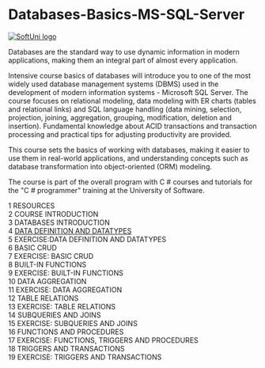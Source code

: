 # Databases-Basics-MS-SQL-Server

<a href="https://softuni.bg/trainings/courses" rel="Courses">  ![SoftUni logo][logo] <a/>

[logo]: http://innovationstarterbox.bg/wp-content/uploads/2016/05/Softuni_logo_trasparent.png "Logo Title Text 2"


Databases are the standard way to use dynamic information in modern applications, making them an integral part of almost every application.

Intensive course basics of databases will introduce you to one of the most widely used database management systems (DBMS) used in the development of modern information systems - Microsoft SQL Server. The course focuses on relational modeling, data modeling with ER charts (tables and relational links) and SQL language handling (data mining, selection, projection, joining, aggregation, grouping, modification, deletion and insertion). Fundamental knowledge about ACID transactions and transaction processing and practical tips for adjusting productivity are provided.

This course sets the basics of working with databases, making it easier to use them in real-world applications, and understanding concepts such as database transformation into object-oriented (ORM) modeling.

The course is part of the overall program with C # courses and tutorials for the "C # programmer" training at the University of Software.


1 RESOURCES<br>
2 COURSE INTRODUCTION<br>
3 DATABASES INTRODUCTION<br>
4 <a href="https://github.com/russeva/Databases-Basics-MS-SQL-Server/blob/master/02.%20Data%20Definition%20And%20Datatypes%20Excercise.sql" > DATA DEFINITION AND DATATYPES </a><br>
5 EXERCISE:DATA DEFINITION AND DATATYPES<br>
6 BASIC CRUD<br>
7 EXERCISE: BASIC CRUD<br>
8 BUILT-IN FUNCTIONS<br>
9 EXERCISE: BUILT-IN FUNCTIONS<br>
10 DATA AGGREGATION<br>
11 EXERCISE: DATA AGGREGATION<br>
12 TABLE RELATIONS<br>
13 EXERCISE: TABLE RELATIONS<br>
14 SUBQUERIES AND JOINS<br>
15 EXERCISE: SUBQUERIES AND JOINS<br>
16 FUNCTIONS AND PROCEDURES<br>
17 EXERCISE: FUNCTIONS, TRIGGERS AND PROCEDURES<br>
18 TRIGGERS AND TRANSACTIONS<br>
19 EXERCISE: TRIGGERS AND TRANSACTIONS<br>
